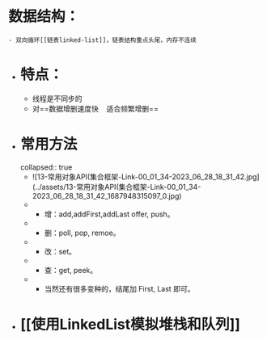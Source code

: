 # 数据结构：
	- 双向循环[[链表linked-list]]，链表结构重点头尾，内存不连续
- # 特点：
	- 线程是不同步的
	- 对==数据增删速度快    适合频繁增删==
- # 常用方法
  collapsed:: true
	- ![13-常用对象API(集合框架-Link-00_01_34-2023_06_28_18_31_42.jpg](../assets/13-常用对象API(集合框架-Link-00_01_34-2023_06_28_18_31_42_1687948315097_0.jpg)
	- - 增：add,addFirst,addLast offer, push。
	- - 删：poll, pop, remoe。
	- - 改：set。
	- - 查：get, peek。
	- - 当然还有很多变种的，结尾加 First, Last 即可。
- # [[使用LinkedList模拟堆栈和队列]]